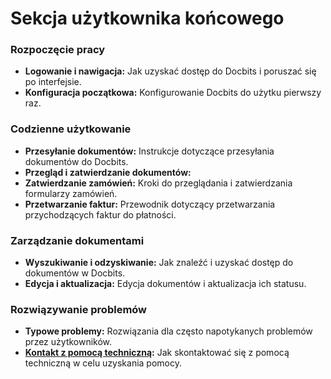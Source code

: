 # Sekcja użytkownika końcowego

### Rozpoczęcie pracy

* **Logowanie i nawigacja:** Jak uzyskać dostęp do Docbits i poruszać się po interfejsie.
* **Konfiguracja początkowa:** Konfigurowanie Docbits do użytku pierwszy raz.

### Codzienne użytkowanie

* **Przesyłanie dokumentów:** Instrukcje dotyczące przesyłania dokumentów do Docbits.
* **Przegląd i zatwierdzanie dokumentów:**
* **Zatwierdzanie zamówień:** Kroki do przeglądania i zatwierdzania formularzy zamówień.
* **Przetwarzanie faktur:** Przewodnik dotyczący przetwarzania przychodzących faktur do płatności.

### Zarządzanie dokumentami

* **Wyszukiwanie i odzyskiwanie:** Jak znaleźć i uzyskać dostęp do dokumentów w Docbits.
* **Edycja i aktualizacja:** Edycja dokumentów i aktualizacja ich statusu.

### Rozwiązywanie problemów

* **Typowe problemy:** Rozwiązania dla często napotykanych problemów przez użytkowników.
* [**Kontakt z pomocą techniczną**](user-support.md)**:** Jak skontaktować się z pomocą techniczną w celu uzyskania pomocy.
